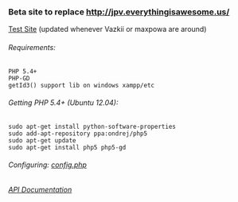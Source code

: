 ### Beta site to replace http://jpv.everythingisawesome.us/

[Test Site](http://test.everythingisawesome.us) (updated whenever Vazkii or maxpowa are around)

###### Requirements:
```
PHP 5.4+
PHP-GD
getId3() support lib on windows xampp/etc
```

###### Getting PHP 5.4+ (Ubuntu 12.04):
```
sudo apt-get install python-software-properties
sudo add-apt-repository ppa:ondrej/php5
sudo apt-get update
sudo apt-get install php5 php5-gd
```

###### Configuring: [config.php](https://github.com/maxpowa/jpv-website/blob/master/config.php)



###### [API Documentation](https://github.com/maxpowa/jpv-website/wiki/API-Documentation)
